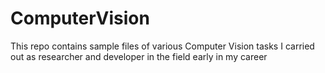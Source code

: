 # ComputerVision
This repo contains sample files of various Computer Vision tasks I carried out as researcher and developer in the field early in my career
